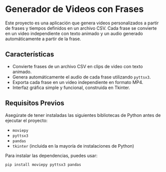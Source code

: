 # Generador de Videos con Frases

Este proyecto es una aplicación que genera videos personalizados a partir de frases y tiempos definidos en un archivo CSV. Cada frase se convierte en un video independiente con texto animado y un audio generado automáticamente a partir de la frase.

## Características

- Convierte frases de un archivo CSV en clips de video con texto animado.
- Genera automáticamente el audio de cada frase utilizando `pyttsx3`.
- Exporta cada frase en un video independiente en formato MP4.
- Interfaz gráfica simple y funcional, construida en Tkinter.

## Requisitos Previos

Asegúrate de tener instaladas las siguientes bibliotecas de Python antes de ejecutar el proyecto:

- `moviepy`
- `pyttsx3`
- `pandas`
- `tkinter` (incluida en la mayoría de instalaciones de Python)
  
Para instalar las dependencias, puedes usar:
```bash
pip install moviepy pyttsx3 pandas
